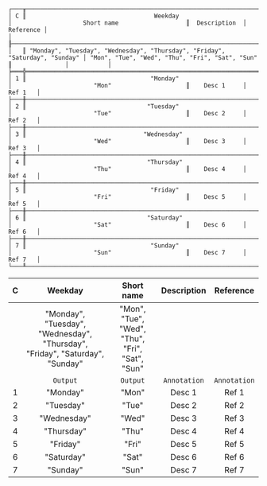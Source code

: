 ```text
┌───╥──────────────────────────────────────────────────────────────────────────────┬─────────────────────────────────────────────────╥───────────────┬───────────┐
│ C ║                                    Weekday                                   │                    Short name                   ║  Description  │ Reference │
│   ╟──────────────────────────────────────────────────────────────────────────────┼─────────────────────────────────────────────────╫───────────────┼───────────┤
│   ║ "Monday", "Tuesday", "Wednesday", "Thursday", "Friday", "Saturday", "Sunday" │ "Mon", "Tue", "Wed", "Thu", "Fri", "Sat", "Sun" ║               │           │
╞═══╬══════════════════════════════════════════════════════════════════════════════╪═════════════════════════════════════════════════╬═══════════════╪═══════════╡
│ 1 ║                                   "Monday"                                   │                       "Mon"                     ║    Desc 1     │   Ref 1   │
├───╫──────────────────────────────────────────────────────────────────────────────┼─────────────────────────────────────────────────╫───────────────┼───────────┤
│ 2 ║                                  "Tuesday"                                   │                       "Tue"                     ║    Desc 2     │   Ref 2   │
├───╫──────────────────────────────────────────────────────────────────────────────┼─────────────────────────────────────────────────╫───────────────┼───────────┤
│ 3 ║                                 "Wednesday"                                  │                       "Wed"                     ║    Desc 3     │   Ref 3   │
├───╫──────────────────────────────────────────────────────────────────────────────┼─────────────────────────────────────────────────╫───────────────┼───────────┤
│ 4 ║                                  "Thursday"                                  │                       "Thu"                     ║    Desc 4     │   Ref 4   │
├───╫──────────────────────────────────────────────────────────────────────────────┼─────────────────────────────────────────────────╫───────────────┼───────────┤
│ 5 ║                                   "Friday"                                   │                       "Fri"                     ║    Desc 5     │   Ref 5   │
├───╫──────────────────────────────────────────────────────────────────────────────┼─────────────────────────────────────────────────╫───────────────┼───────────┤
│ 6 ║                                  "Saturday"                                  │                       "Sat"                     ║    Desc 6     │   Ref 6   │
├───╫──────────────────────────────────────────────────────────────────────────────┼─────────────────────────────────────────────────╫───────────────┼───────────┤
│ 7 ║                                   "Sunday"                                   │                       "Sun"                     ║    Desc 7     │   Ref 7   │
└───╨──────────────────────────────────────────────────────────────────────────────┴─────────────────────────────────────────────────╨───────────────┴───────────┘
```

| C |                                   Weekday                                    |                   Short name                    | Description  |  Reference   |
|:-:|:----------------------------------------------------------------------------:|:-----------------------------------------------:|:------------:|:------------:|
|   | "Monday", "Tuesday", "Wednesday", "Thursday", "Friday", "Saturday", "Sunday" | "Mon", "Tue", "Wed", "Thu", "Fri", "Sat", "Sun" |              |              |
|   |                                   `Output`                                   |                    `Output`                     | `Annotation` | `Annotation` |
| 1 |                                   "Monday"                                   |                      "Mon"                      |    Desc 1    |    Ref 1     |
| 2 |                                  "Tuesday"                                   |                      "Tue"                      |    Desc 2    |    Ref 2     |
| 3 |                                 "Wednesday"                                  |                      "Wed"                      |    Desc 3    |    Ref 3     |
| 4 |                                  "Thursday"                                  |                      "Thu"                      |    Desc 4    |    Ref 4     |
| 5 |                                   "Friday"                                   |                      "Fri"                      |    Desc 5    |    Ref 5     |
| 6 |                                  "Saturday"                                  |                      "Sat"                      |    Desc 6    |    Ref 6     |
| 7 |                                   "Sunday"                                   |                      "Sun"                      |    Desc 7    |    Ref 7     |
